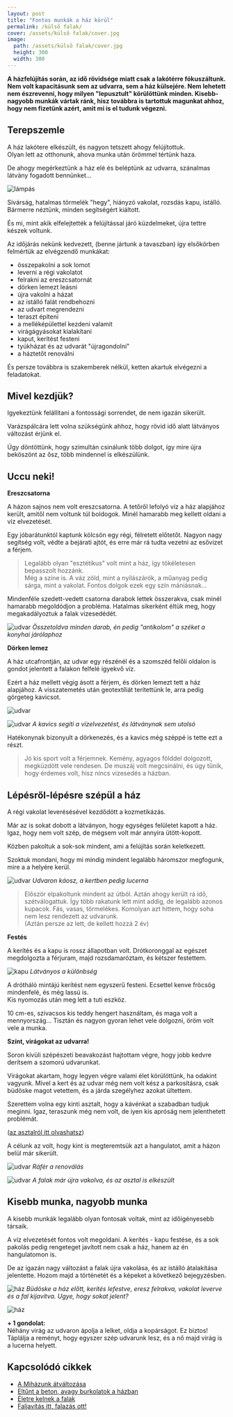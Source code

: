 ```yaml
---
layout: post
title: "Fontos munkák a ház körül" 
permalink: /külső falak/
cover: /assets/külső falak/cover.jpg
image:
  path: /assets/külső falak/cover.jpg
  height: 300
  width: 300
---
```


**A házfelújítás során, az idő rövidsége miatt csak a lakótérre fókuszáltunk. Nem volt kapacitásunk sem az udvarra, sem a ház külsejére. Nem lehetett nem észrevenni, hogy milyen "lepusztult" körülöttünk minden. Kisebb-nagyobb munkák vártak ránk, hisz továbbra is tartottuk magunkat ahhoz, hogy nem fizetünk azért, amit mi is el tudunk végezni.** 



## Terepszemle

A ház lakótere elkészült, és nagyon tetszett ahogy felújítottuk.  
Olyan lett az otthonunk, ahova munka után örömmel tértünk haza.

De ahogy megérkeztünk a ház elé és beléptünk az udvarra, szánalmas látvány fogadott bennünket...

![lámpás](/assets/külső-falak/IMG_20190325_174253.jpg)


Sivárság, hatalmas törmelék "hegy", hiányzó vakolat, rozsdás kapu, istálló. Bármerre néztünk, minden segítségért kiáltott. 

És mi, mint akik elfelejtették a felújítással járó küzdelmeket, újra tettre készek voltunk.

Az időjárás nekünk kedvezett, (benne jártunk a tavaszban) így elsőkörben felmértük az elvégzendő munkákat:



* összepakolni a sok lomot
* leverni a régi vakolatot
* felrakni az ereszcsatornát
* dörken lemezt leásni
* újra vakolni a házat
* az istálló falát rendbehozni
* az udvart megrendezni
* teraszt építeni
* a melléképülettel kezdeni valamit
* virágágyásokat kialakítani
* kaput, kerítést festeni
* tyúkházat és az udvarát "újragondolni"
* a háztetőt renoválni



És persze továbbra is szakemberek nélkül, ketten akartuk elvégezni a feladatokat.





## Mivel kezdjük?

Igyekeztünk felállítani a fontossági sorrendet, de nem igazán sikerült. 

Varázspálcára lett volna szükségünk ahhoz, hogy rövid idő alatt látványos változást érjünk el.

Úgy döntöttünk, hogy szimultán csinálunk több dolgot, így mire újra beköszönt az ősz, több mindennel is elkészülünk.





## Uccu neki!


**Ereszcsatorna**


A házon sajnos nem volt ereszcsatorna. A tetőről lefolyó víz a ház alapjához került, amitől nem voltunk túl boldogok. Minél hamarabb meg kellett oldani a víz elvezetését. 

Egy jóbarátunktól kaptunk kölcsön egy régi, félretett előtetőt. Nagyon nagy segítség volt, védte a bejárati ajtót, és erre már rá tudta vezetni az esővizet a férjem.

> Legalább olyan "esztétikus" volt mint a ház, így tökéletesen bepasszolt hozzánk.   
Még a színe is. A váz zöld, mint a nyílászárók, a műanyag pedig sárga, mint a vakolat. Fontos dolgok ezek egy szín mániásnak...


Mindenféle szedett-vedett csatorna darabok lettek összerakva, csak minél hamarabb megoldódjon a probléma. Hatalmas sikerként éltük meg, hogy megakadályoztuk a falak vizesedédét. 


![udvar](/assets/külső-falak/DSCF0281.JPG)
_Összetoldva minden darab, én pedig "antikolom" a széket a konyhai járólaphoz_




**Dörken lemez**

A ház utcafrontján, az udvar egy részénél és a szomszéd felőli oldalon is gondot jelentett a falakon felfelé igyekvő víz. 

Ezért a ház mellett végig ásott a férjem, és dörken lemezt tett a ház alapjához. A visszatemetés után geotextíliát terítettünk le, arra pedig görgeteg kavicsot. 

![udvar](/assets/külső-falak/DSCF1835.jpg)  


![udvar](/assets/külső-falak/DSCF1883.jpg)
_A kavics segíti a vízelvezetést, és látványnak sem utolsó_



Hatékonynak bizonyult a dörkenezés, és a kavics még széppé is tette ezt a részt.


> Jó kis sport volt a férjemnek. Kemény, agyagos földdel dolgozott, megküzdött vele rendesen. De muszáj volt megcsinálni, és úgy tűnik, hogy érdemes volt, hisz nincs vizesedés a házban.


## Lépésről-lépésre szépül a ház

A régi vakolat leverésésével kezdődött a kozmetikázás.

Már az is sokat dobott a látványon, hogy egységes felületet kapott a ház. Igaz, hogy nem volt szép, de mégsem volt már annyira ütött-kopott. 

Közben pakoltuk a sok-sok mindent, ami a felújítás során keletkezett.

Szoktuk mondani, hogy mi mindig mindent legalább háromszor megfogunk, mire a a helyére kerül. 

![udvar](/assets/külső-falak/IMG_20190326_184017.jpg)
_Udvaron káosz, a kertben pedig lucerna_


> Először elpakoltunk mindent az útból. Aztán ahogy került rá idő, szétválogattuk. Így több rakatunk lett mint addig, de legalább azonos kupacok. Fás, vasas, törmelékes. Komolyan azt hittem, hogy soha nem lesz rendezett az udvarunk.  
(Aztán persze az lett, de kellett hozzá 2 év)


**Festés**

A kerítés és a kapu is rossz állapotban volt. Drótkoronggal az egészet megdolgozta a férjuram, majd rozsdamaróztam, és kétszer festettem. 

![kapu](/assets/külső-falak/DSCF0572.JPG)
_Látványos a különbség_


A drótháló mintájú kerítést nem egyszerű festeni. Ecsettel kenve fröcsög mindenfelé, és még lassú is.  
Kis nyomozás után meg lett a tuti eszköz.  


10 cm-es, szivacsos kis teddy hengert használtam, és maga volt a mennyország... Tisztán és nagyon gyoran lehet vele dolgozni, öröm volt vele a munka. 


**Színt, virágokat az udvarra!**

Soron kívüli szépészeti beavakozást hajtottam végre, hogy jobb kedvre derítsem a szomorú udvarunkat.

Virágokat akartam, hogy legyen végre valami élet körülöttünk, ha odakint vagyunk. Mivel a kert és az udvar még nem volt kész a parkosításra, csak büdöske magot vetettem, és a járda szegélyhez azokat ültettem.

Szerettem volna egy kinti asztalt, hogy a kávénkat a szabadban tudjuk meginni. Igaz, teraszunk még nem volt, de iyen kis apróság nem jelenthetett problémát.

([az asztalról itt olvashatsz](/2019-02-12/varrogepasztal)) 



A célunk az volt, hogy kint is megteremtsük azt a hangulatot, amit a házon belül már sikerült.

![udvar](/assets/külső-falak/DSCF0048.JPG)
_Ráfér a renoválás_

![udvar](/assets/külső-falak/DSCF0835.JPG)
_A falak már újra vakolva, és az asztal is  elkészült_




## Kisebb munka, nagyobb munka

A kisebb munkák legalább olyan fontosak voltak, mint az időigényesebb társaik.

A víz elvezetését fontos volt megoldani. A kerítés - kapu festése, és a sok pakolás pedig rengeteget javított nem csak a ház, hanem az én hangulatomon is. 

De az igazán nagy változást a falak újra vakolása, és az istálló átalakítása jelentette. Hozom majd a történetét és a képeket a következő bejegyzésben.

![ház](/assets/hazvasarlas/blogjav.jpg)
_Büdöske a ház előtt, kerítés lefestve, eresz felrakva, vakolat leverve és a fal kijavítva.
Ugye, hogy sokat jelent?_

![ház](/assets/külső-falak/DSCF0825jav2.jpg)


 
 **+ 1 gondolat:**  
Néhány virág az udvaron ápolja a lelket, oldja a kopárságot. Ez biztos! Táplálja a reményt, hogy egyszer szép udvarunk lesz, és a nő majd virág is a lucerna helyett.

## Kapcsolódó cikkek



* [A Miházunk átváltozása](/2019-03-20/költözés)
* [Eltűnt a beton, avagy burkolatok a házban](/2019-03-13/burkolatok)
* [Életre kelnek a falak](/2019-03-01/színesfalak)
* [Faljavítás itt, falazás ott!](/2019-02-18/afalak)




 
